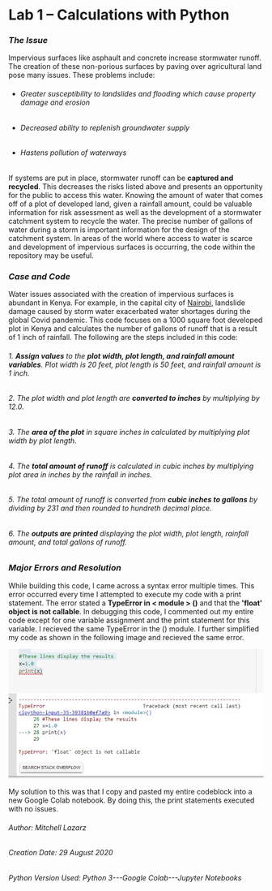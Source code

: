 # Lab 1 – Calculations with Python

### *The Issue*
Impervious surfaces like asphault and concrete increase stormwater runoff.  The creation of these non-porious surfaces by paving over agricultural land pose many issues. These problems include:
 - ###### *Greater susceptibility to landslides and flooding which cause property damage and erosion*
 - ###### *Decreased ability to replenish groundwater supply*
 - ###### *Hastens pollution of waterways*
 
If systems are put in place, stormwater runoff can be **captured and recycled**.  This decreases the risks listed above and presents an opportunity for the public to access this water.  Knowing the amount of water that comes off of a plot of developed land, given a rainfall amount, could be valuable information for risk assessment as well as the development of a stormwater catchment system to recycle the water.  The precise number of gallons of water during a storm is important information for the design of the catchment system.  In areas of the world where access to water is scarce and development of impervious surfaces is occurring, the code within the repository may be useful.

### *Case and Code*

Water issues associated with the creation of impervious surfaces is abundant in Kenya.  For example, in the capital city of [Nairobi](https://www.reuters.com/article/us-health-coronavirus-kenya-water/taps-run-dry-in-kenyas-capital-as-coronavirus-spreads-idUSKBN22Q2JN), landslide damage caused by storm water exacerbated water shortages during the global Covid pandemic.  This code focuses on a 1000 square foot developed plot in Kenya and calculates the number of gallons of runoff that is a result of 1 inch of rainfall.  The following are the steps included in this code:

###### 1.  **Assign values** to the **plot width, plot length, and rainfall amount variables**.  Plot width is 20 feet, plot length is 50 feet, and rainfall amount is 1 inch.
###### 2.  The plot width and plot length are **converted to inches** by multiplying by *12.0*.
###### 3.  The **area of the plot** in square inches in calculated by multiplying plot width by plot length.
###### 4.  The **total amount of runoff** is calculated in cubic inches by multiplying plot area in inches by the rainfall in inches.
###### 5.  The total amount of runoff is converted from **cubic inches to gallons** by dividing by *231* and then rounded to hundreth decimal place.
###### 6.  The **outputs are printed** displaying the plot width, plot length, rainfall amount, and total gallons of runoff.

### *Major Errors and Resolution*

While building this code, I came across a syntax error multiple times.  This error occurred every time I attempted to execute my code with a print statement.  The error stated a **TypeError in < module > ()** and that the **'float' object is not callable**.  In debugging this code, I commented out my entire code except for one variable assignment and the print statement for this variable.  I recieved the same TypeError in the () module.  I further simplified my code as shown in the following image and recieved the same error.

![errorimage](pythonerrorLab1.jpg)

My solution to this was that I copy and pasted my entire codeblock into a new Google Colab notebook.  By doing this, the print statements executed with no issues.

###### Author:  Mitchell Lazarz
###### Creation Date: 29 August 2020
###### Python Version Used:  Python 3---Google Colab---Jupyter Notebooks
